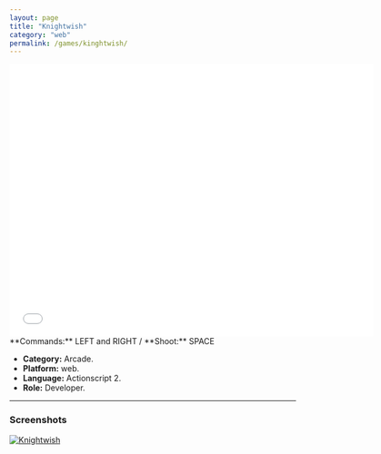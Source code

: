 ```yaml
---
layout: page
title: "Knightwish"
category: "web"
permalink: /games/kinghtwish/
---
```


<iframe class="flashtime" src="{{site.baseurl}}/others/swfs/knightwish.swf" height="480" width="640" frameborder="0" scrolling="no" noresize="noresize"></iframe>
**Commands:** LEFT and RIGHT  / **Shoot:** SPACE

+ **Category:** Arcade.
+ **Platform:** web.
+ **Language:** Actionscript 2.
+ **Role:** Developer.

* * *

### Screenshots

[![Knightwish]({{site.baseurl}}/images/screenshots/game_knightwish.png)]({{site.baseurl}}/images/screenshots/game_knightwish.png)